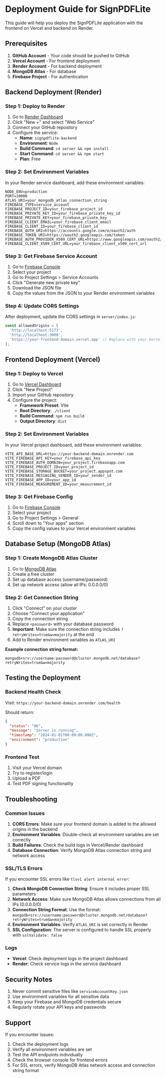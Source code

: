 # Deployment Guide for SignPDFLite

This guide will help you deploy the SignPDFLite application with the frontend on Vercel and backend on Render.

## Prerequisites

1. **GitHub Account** - Your code should be pushed to GitHub
2. **Vercel Account** - For frontend deployment
3. **Render Account** - For backend deployment
4. **MongoDB Atlas** - For database
5. **Firebase Project** - For authentication

## Backend Deployment (Render)

### Step 1: Deploy to Render

1. Go to [Render Dashboard](https://dashboard.render.com/)
2. Click "New +" and select "Web Service"
3. Connect your GitHub repository
4. Configure the service:
   - **Name**: `signpdflite-backend`
   - **Environment**: `Node`
   - **Build Command**: `cd server && npm install`
   - **Start Command**: `cd server && npm start`
   - **Plan**: Free

### Step 2: Set Environment Variables

In your Render service dashboard, add these environment variables:

```
NODE_ENV=production
PORT=10000
ATLAS_URI=your_mongodb_atlas_connection_string
FIREBASE_TYPE=service_account
FIREBASE_PROJECT_ID=your_firebase_project_id
FIREBASE_PRIVATE_KEY_ID=your_firebase_private_key_id
FIREBASE_PRIVATE_KEY=your_firebase_private_key
FIREBASE_CLIENT_EMAIL=your_firebase_client_email
FIREBASE_CLIENT_ID=your_firebase_client_id
FIREBASE_AUTH_URI=https://accounts.google.com/o/oauth2/auth
FIREBASE_TOKEN_URI=https://oauth2.googleapis.com/token
FIREBASE_AUTH_PROVIDER_X509_CERT_URL=https://www.googleapis.com/oauth2/v1/certs
FIREBASE_CLIENT_X509_CERT_URL=your_firebase_client_x509_cert_url
```

### Step 3: Get Firebase Service Account

1. Go to [Firebase Console](https://console.firebase.google.com/)
2. Select your project
3. Go to Project Settings > Service Accounts
4. Click "Generate new private key"
5. Download the JSON file
6. Copy the values from the JSON to your Render environment variables

### Step 4: Update CORS Settings

After deployment, update the CORS settings in `server/index.js`:

```javascript
const allowedOrigins = [
  'http://localhost:5173',
  'http://localhost:3000',
  'https://your-frontend-domain.vercel.app' // Replace with your Vercel domain
];
```

## Frontend Deployment (Vercel)

### Step 1: Deploy to Vercel

1. Go to [Vercel Dashboard](https://vercel.com/dashboard)
2. Click "New Project"
3. Import your GitHub repository
4. Configure the project:
   - **Framework Preset**: Vite
   - **Root Directory**: `./client`
   - **Build Command**: `npm run build`
   - **Output Directory**: `dist`

### Step 2: Set Environment Variables

In your Vercel project dashboard, add these environment variables:

```
VITE_API_BASE_URL=https://your-backend-domain.onrender.com
VITE_FIREBASE_API_KEY=your_firebase_api_key
VITE_FIREBASE_AUTH_DOMAIN=your_project.firebaseapp.com
VITE_FIREBASE_PROJECT_ID=your_project_id
VITE_FIREBASE_STORAGE_BUCKET=your_project.appspot.com
VITE_FIREBASE_MESSAGING_SENDER_ID=your_sender_id
VITE_FIREBASE_APP_ID=your_app_id
VITE_FIREBASE_MEASUREMENT_ID=your_measurement_id
```

### Step 3: Get Firebase Config

1. Go to [Firebase Console](https://console.firebase.google.com/)
2. Select your project
3. Go to Project Settings > General
4. Scroll down to "Your apps" section
5. Copy the config values to your Vercel environment variables

## Database Setup (MongoDB Atlas)

### Step 1: Create MongoDB Atlas Cluster

1. Go to [MongoDB Atlas](https://www.mongodb.com/atlas)
2. Create a free cluster
3. Set up database access (username/password)
4. Set up network access (allow all IPs: 0.0.0.0/0)

### Step 2: Get Connection String

1. Click "Connect" on your cluster
2. Choose "Connect your application"
3. Copy the connection string
4. Replace `<password>` with your database password
5. **Important**: Make sure the connection string includes `?retryWrites=true&w=majority` at the end
6. Add to Render environment variables as `ATLAS_URI`

**Example connection string format:**
```
mongodb+srv://username:password@cluster.mongodb.net/database?retryWrites=true&w=majority
```

## Testing the Deployment

### Backend Health Check

Visit: `https://your-backend-domain.onrender.com/health`

Should return: 
```json
{
  "status": "OK",
  "message": "Server is running",
  "timestamp": "2024-01-01T00:00:00.000Z",
  "environment": "production"
}
```

### Frontend Test

1. Visit your Vercel domain
2. Try to register/login
3. Upload a PDF
4. Test PDF signing functionality

## Troubleshooting

### Common Issues

1. **CORS Errors**: Make sure your frontend domain is added to the allowed origins in the backend
2. **Environment Variables**: Double-check all environment variables are set correctly
3. **Build Failures**: Check the build logs in Vercel/Render dashboard
4. **Database Connection**: Verify MongoDB Atlas connection string and network access

### SSL/TLS Errors

If you encounter SSL errors like `tlsv1 alert internal error`:

1. **Check MongoDB Connection String**: Ensure it includes proper SSL parameters
2. **Network Access**: Make sure MongoDB Atlas allows connections from all IPs (0.0.0.0/0)
3. **Connection String Format**: Use the format: `mongodb+srv://username:password@cluster.mongodb.net/database?retryWrites=true&w=majority`
4. **Environment Variables**: Verify `ATLAS_URI` is set correctly in Render
5. **SSL Configuration**: The server is configured to handle SSL properly with `sslValidate: false`

### Logs

- **Vercel**: Check deployment logs in the project dashboard
- **Render**: Check service logs in the service dashboard

## Security Notes

1. Never commit sensitive files like `serviceAccountKey.json`
2. Use environment variables for all sensitive data
3. Keep your Firebase and MongoDB credentials secure
4. Regularly rotate your API keys and passwords

## Support

If you encounter issues:
1. Check the deployment logs
2. Verify all environment variables are set
3. Test the API endpoints individually
4. Check the browser console for frontend errors
5. For SSL errors, verify MongoDB Atlas network access and connection string format 